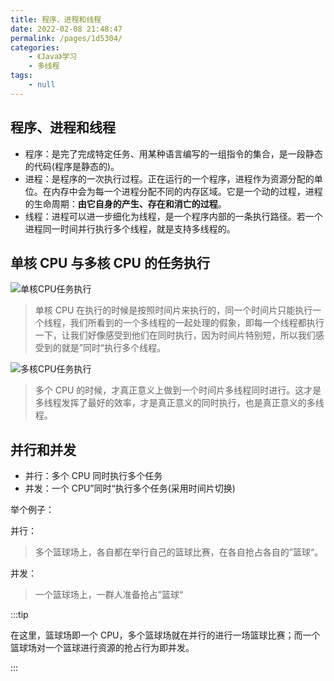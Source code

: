 ```yaml
---
title: 程序、进程和线程
date: 2022-02-08 21:48:47
permalink: /pages/1d5304/
categories:
    - 《Java》学习
    - 多线程
tags:
    - null
---
```


## 程序、进程和线程

-   程序：是完了完成特定任务、用某种语言编写的一组指令的集合，是一段静态的代码(程序是静态的)。
-   进程：是程序的一次执行过程。正在运行的一个程序，进程作为资源分配的单位。在内存中会为每一个进程分配不同的内存区域。它是一个动的过程，进程的生命周期：**由它自身的产生、存在和消亡的过程**。
-   线程：进程可以进一步细化为线程，是一个程序内部的一条执行路径。若一个进程同一时间并行执行多个线程，就是支持多线程的。

## 单核 CPU 与多核 CPU 的任务执行

![单核CPU任务执行](https://gitee.com/wxvirus/img/raw/master/img/20220208213819.png)

> 单核 CPU 在执行的时候是按照时间片来执行的，同一个时间片只能执行一个线程，我们所看到的一个多线程的一起处理的假象，即每一个线程都执行一下，让我们好像感受到他们在同时执行，因为时间片特别短，所以我们感受到的就是”同时“执行多个线程。

![多核CPU任务执行](https://gitee.com/wxvirus/img/raw/master/img/20220208214046.png)

> 多个 CPU 的时候，才真正意义上做到一个时间片多线程同时进行。这才是多线程发挥了最好的效率，才是真正意义的同时执行，也是真正意义的多线程。

## 并行和并发

-   并行：多个 CPU 同时执行多个任务
-   并发：一个 CPU”同时“执行多个任务(采用时间片切换)

举个例子：

并行：

> 多个篮球场上，各自都在举行自己的篮球比赛，在各自抢占各自的”篮球“。

并发：

> 一个篮球场上，一群人准备抢占”篮球“

:::tip

在这里，篮球场即一个 CPU，多个篮球场就在并行的进行一场篮球比赛；而一个篮球场对一个篮球进行资源的抢占行为即并发。

:::
